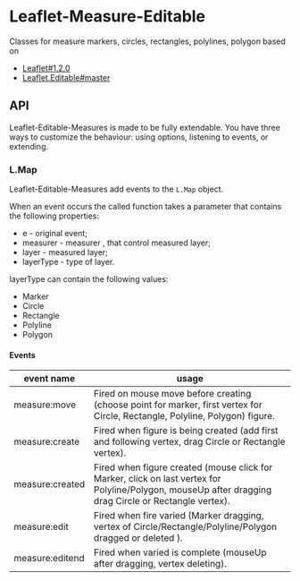 # Leaflet-Measure-Editable
Classes for measure markers, circles, rectangles, polylines, polygon  based on
* [Leaflet#1.2.0](http://leafletjs.com/reference-1.2.0.html)
* [Leaflet.Editable#master](https://github.com/Leaflet/Leaflet.Editable)


## API
Leaflet-Editable-Measures is made to be fully extendable. You have three ways to customize
the behaviour: using options, listening to events, or extending.

### L.Map

Leaflet-Editable-Measures add events to the `L.Map` object.

When an event occurs the called function takes a parameter that contains the following properties:
  * e - original event;
  * measurer - measurer , that control measured layer;
  * layer - measured layer;
  * layerType - type of layer.

layerType can contain the following values:
  * Marker
  * Circle
  * Rectangle
  * Polyline
  * Polygon

#### Events
| event name   |        usage                                                                                      |
|--------------|---------------------------------------------------------------------------------------------------|
| measure:move | Fired on mouse move before creating (choose point for marker, first vertex for Circle, Rectangle, Polyline, Polygon) figure. |
| measure:create | Fired when figure is being created (add first and following vertex, drag Circle or Rectangle vertex). |
| measure:created | Fired when figure created (mouse click for Marker, click on last vertex for Polyline/Polygon, mouseUp after dragging drag Circle or Rectangle vertex). |
| measure:edit | Fired when  fire varied (Marker dragging, vertex of Circle/Rectangle/Polyline/Polygon dragged or deleted ). |
| measure:editend | Fired when varied is complete (mouseUp after dragging, vertex deleting). |
